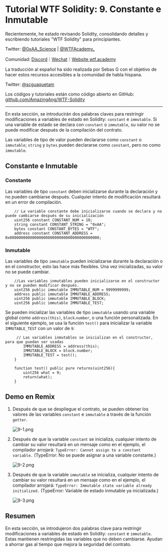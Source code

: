 # Tutorial WTF Solidity: 9. Constante e Inmutable

Recientemente, he estado revisando Solidity, consolidando detalles y escribiendo tutoriales "WTF Solidity" para principiantes.

Twitter: [@0xAA_Science](https://twitter.com/0xAA_Science) | [@WTFAcademy_](https://twitter.com/WTFAcademy_)

Comunidad: [Discord](https://discord.gg/5akcruXrsk)｜[Wechat](https://docs.google.com/forms/d/e/1FAIpQLSe4KGT8Sh6sJ7hedQRuIYirOoZK_85miz3dw7vA1-YjodgJ-A/viewform?usp=sf_link)｜[Website wtf.academy](https://wtf.academy)

La traducción al español ha sido realizada por Sebas G con el objetivo de hacer estos recursos accesibles a la comunidad de habla hispana.

Twitter: [@scguaquetam](https://twitter.com/scguaquetam)

Los códigos y tutoriales están como código abierto en GitHub: [github.com/AmazingAng/WTF-Solidity](https://github.com/AmazingAng/WTF-Solidity)


-----

En esta sección, se introducirán dos palabras claves para restringir modificaciones a variables de estado en Solidity: `constant` e `immutable`. Si una variable de estado se declara con `constant` o `immutable`, su valor no se puede modificar después de la compilación del contrato.

Las variables de tipo de valor pueden declararse como `constant` o `immutable`; `string` y `bytes` pueden declararse como `constant`, pero no como `immutable`.

## Constante e Inmutable

### Constante

Las variables de tipo `constant` deben inicializarse durante la declaración y no pueden cambiarse después. Cualquier intento de modificación resultará en un error de compilación.

``` solidity
    // La variable constante debe inicializarse cuando se declara y no puede cambiarse después de su inicialización
    uint256 constant CONSTANT_NUM = 10;
    string constant CONSTANT_STRING = "0xAA";
    bytes constant CONSTANT_BYTES = "WTF";
    address constant CONSTANT_ADDRESS = 0x0000000000000000000000000000000000000000;
```

### Inmutable

Las variables de tipo `immutable` pueden inicializarse durante la declaración o en el constructor, esto las hace más flexibles. Una vez inicializadas, su valor no se puede cambiar.

``` solidity
    //Las variables inmutables pueden inicializarse en el constructor y no se pueden modificar después.
    uint256 public immutable IMMUTABLE_NUM = 9999999999;
    address public immutable IMMUTABLE_ADDRESS;
    uint256 public immutable IMMUTABLE_BLOCK;
    uint256 public immutable IMMUTABLE_TEST;
```

Se pueden inicializar las variables de tipo `immutable` usando una variable global como `address(this)`, `block`.`number`, o una función personalizada. En el siguiente ejemplo, se usa la función `test()` para inicializar la variable `IMMUTABLE_TEST` con un valor de `9`:

``` solidity
     // Las variables inmutables se inicializan en el constructor, para que puedan ser usadas
        IMMUTABLE_ADDRESS = address(this);
        IMMUTABLE_BLOCK = block.number;
        IMMUTABLE_TEST = test();
    }

    function test() public pure returns(uint256){
        uint256 what = 9;
        return(what);
    }
```


## Demo en Remix

1. Después de que se despliegue el contrato, se pueden obtener los valores de las variables `constant` e `immutable` a través de la función `getter`.

   ![9-1.png](./img/9-1.png)   
   
2. Después de que la variable `constant` se inicializa, cualquier intento de cambiar su valor resultará en un mensaje como en el ejemplo, el compilador arrojará: `TypeError: Cannot assign to a constant variable.` (TypeError: No se puede asignar a una variable constante.)

   ![9-2.png](./img/9-2.png)   
   
3. Después de que la variable `immutable` se inicializa, cualquier intento de cambiar su valor resultará en un mensaje como en el ejemplo, el compilador arrojará: `TypeError: Immutable state variable already initialized.` (TypeError: Variable de estado inmutable ya inicializada.)

   ![9-3.png](./img/9-3.png)

## Resumen

En esta sección, se introdujeron dos palabras clave para restringir modificaciones a variables de estado en Solidity: `constant` e `immutable`. Estas mantienen restringidas las variables que no deben cambiarse. Ayudan a ahorrar gas al tiempo que mejora la seguridad del contrato.